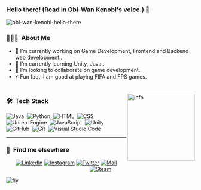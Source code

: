 ### Hello there! (Read in Obi-Wan Kenobi's voice.) 👋

![obi-wan-kenobi-hello-there](https://user-images.githubusercontent.com/87565365/192162942-31df9a3e-84a9-42fb-8892-2aad133e1174.gif)


### 👨🏻‍💻 &nbsp;About Me

- 🔭 I’m currently working on Game Development, Frontend and Backend web development..
- 🌱 I’m currently learning Unity, Java..
- 👯 I’m looking to collaborate on game development.
- ⚡ Fun fact: I am good at playing FIFA and FPS games.
<br><br>

<img height="180em" alt="info" src="https://github-readme-stats-eight-theta.vercel.app/api/top-langs/?username=muhammedakb&layout=compact&langs_count=8&theme=algolia" align="right"/>



### 🛠 &nbsp;Tech Stack
![Java](https://img.shields.io/badge/JAVA-E34F26?style=for-the-badge&logo=java&logoColor=white)&nbsp;
![Python](https://img.shields.io/badge/PYTHON-E34F26?style=for-the-badge&logo=python&logoColor=white)&nbsp;
![HTML](https://img.shields.io/badge/HTML5-E34F26?style=for-the-badge&logo=html5&logoColor=white)&nbsp;
![CSS](https://img.shields.io/badge/CSS3-1572B6?style=for-the-badge&logo=css3&logoColor=white)&nbsp;
![Unreal Engine](https://img.shields.io/badge/UNREALENGINE-E34F26?style=for-the-badge&logo=unrealengine&logoColor=white)&nbsp;
![JavaScript](https://img.shields.io/badge/JavaScript-F7DF1E?style=for-the-badge&logo=javascript&logoColor=black)&nbsp;
![Unity](https://img.shields.io/badge/UNITY-E34F26?style=for-the-badge&logo=unity&logoColor=white)&nbsp;
![GitHub](https://img.shields.io/badge/GitHub-100000?style=for-the-badge&logo=github&logoColor=white)&nbsp;
![Git](https://img.shields.io/badge/-Git-05122A?style=for-the-badge&logo=git)&nbsp;
![Visual Studio Code](https://img.shields.io/badge/-VS%20Code-05122A?style=for-the-badge&logo=visual-studio-code&logoColor=007ACC)&nbsp;<hr>





### 🤝 &nbsp;Find me elsewhere 
<div align="center">
<a href="https://www.linkedin.com/in/ugurcs/" target="_blank"><img src="https://img.shields.io/badge/LinkedIn-0077B5?style=for-the-badge&logo=linkedin&logoColor=white" alt="LinkedIn"></a>
<a href="https://www.instagram.com/ugurcansezgin/" target="_blank"><img src="https://img.shields.io/badge/Instagram-E4405F?style=for-the-badge&logo=instagram&logoColor=white" alt="Instagram"></a>
<a href="https://twitter.com/ugurcsezgin" target="_blank"><img src="https://img.shields.io/badge/Twitter-1DA1F2?style=for-the-badge&logo=twitter&logoColor=white" alt="Twitter"></a>
<a href="mailto:ugurcan807@gmail.com" target="_blank"><img src="https://img.shields.io/badge/Gmail-D14836?style=for-the-badge&logo=gmail&logoColor=white" alt="Mail"></a>
<a href="https://steamcommunity.com/id/leous/" target="_blank"><img src="https://img.shields.io/badge/leous-000000?style=for-the-badge&logo=steam&logoColor=white" alt="Steam"></a>
</div>








<img alt="fly" src="https://www.halildurmus.com/wp-content/uploads/2020/06/444-codes.jpg" /> </br></br>
